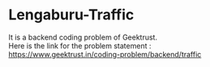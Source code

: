 # Lengaburu-Traffic
It is a backend coding problem of Geektrust.<br>
Here is the link for the problem statement :
https://www.geektrust.in/coding-problem/backend/traffic
